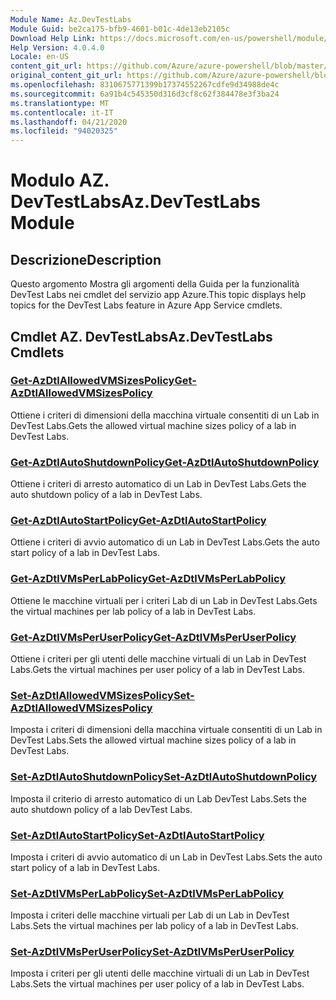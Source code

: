 ```yaml
---
Module Name: Az.DevTestLabs
Module Guid: be2ca175-bfb9-4601-b01c-4de13eb2105c
Download Help Link: https://docs.microsoft.com/en-us/powershell/module/az.devtestlabs
Help Version: 4.0.4.0
Locale: en-US
content_git_url: https://github.com/Azure/azure-powershell/blob/master/src/DevTestLabs/DevTestLabs/help/Az.DevTestLabs.md
original_content_git_url: https://github.com/Azure/azure-powershell/blob/master/src/DevTestLabs/DevTestLabs/help/Az.DevTestLabs.md
ms.openlocfilehash: 8310675771399b17374552267cdfe9d34988de4c
ms.sourcegitcommit: 6a91b4c545350d316d3cf8c62f384478e3f3ba24
ms.translationtype: MT
ms.contentlocale: it-IT
ms.lasthandoff: 04/21/2020
ms.locfileid: "94020325"
---
```

# <span data-ttu-id="194dd-101">Modulo AZ. DevTestLabs</span><span class="sxs-lookup"><span data-stu-id="194dd-101">Az.DevTestLabs Module</span></span>
## <span data-ttu-id="194dd-102">Descrizione</span><span class="sxs-lookup"><span data-stu-id="194dd-102">Description</span></span>
<span data-ttu-id="194dd-103">Questo argomento Mostra gli argomenti della Guida per la funzionalità DevTest Labs nei cmdlet del servizio app Azure.</span><span class="sxs-lookup"><span data-stu-id="194dd-103">This topic displays help topics for the DevTest Labs feature in Azure App Service cmdlets.</span></span>

## <span data-ttu-id="194dd-104">Cmdlet AZ. DevTestLabs</span><span class="sxs-lookup"><span data-stu-id="194dd-104">Az.DevTestLabs Cmdlets</span></span>
### [<span data-ttu-id="194dd-105">Get-AzDtlAllowedVMSizesPolicy</span><span class="sxs-lookup"><span data-stu-id="194dd-105">Get-AzDtlAllowedVMSizesPolicy</span></span>](Get-AzDtlAllowedVMSizesPolicy.md)
<span data-ttu-id="194dd-106">Ottiene i criteri di dimensioni della macchina virtuale consentiti di un Lab in DevTest Labs.</span><span class="sxs-lookup"><span data-stu-id="194dd-106">Gets the allowed virtual machine sizes policy of a lab in DevTest Labs.</span></span>

### [<span data-ttu-id="194dd-107">Get-AzDtlAutoShutdownPolicy</span><span class="sxs-lookup"><span data-stu-id="194dd-107">Get-AzDtlAutoShutdownPolicy</span></span>](Get-AzDtlAutoShutdownPolicy.md)
<span data-ttu-id="194dd-108">Ottiene i criteri di arresto automatico di un Lab in DevTest Labs.</span><span class="sxs-lookup"><span data-stu-id="194dd-108">Gets the auto shutdown policy of a lab in DevTest Labs.</span></span>

### [<span data-ttu-id="194dd-109">Get-AzDtlAutoStartPolicy</span><span class="sxs-lookup"><span data-stu-id="194dd-109">Get-AzDtlAutoStartPolicy</span></span>](Get-AzDtlAutoStartPolicy.md)
<span data-ttu-id="194dd-110">Ottiene i criteri di avvio automatico di un Lab in DevTest Labs.</span><span class="sxs-lookup"><span data-stu-id="194dd-110">Gets the auto start policy of a lab in DevTest Labs.</span></span>

### [<span data-ttu-id="194dd-111">Get-AzDtlVMsPerLabPolicy</span><span class="sxs-lookup"><span data-stu-id="194dd-111">Get-AzDtlVMsPerLabPolicy</span></span>](Get-AzDtlVMsPerLabPolicy.md)
<span data-ttu-id="194dd-112">Ottiene le macchine virtuali per i criteri Lab di un Lab in DevTest Labs.</span><span class="sxs-lookup"><span data-stu-id="194dd-112">Gets the virtual machines per lab policy of a lab in DevTest Labs.</span></span>

### [<span data-ttu-id="194dd-113">Get-AzDtlVMsPerUserPolicy</span><span class="sxs-lookup"><span data-stu-id="194dd-113">Get-AzDtlVMsPerUserPolicy</span></span>](Get-AzDtlVMsPerUserPolicy.md)
<span data-ttu-id="194dd-114">Ottiene i criteri per gli utenti delle macchine virtuali di un Lab in DevTest Labs.</span><span class="sxs-lookup"><span data-stu-id="194dd-114">Gets the virtual machines per user policy of a lab in DevTest Labs.</span></span>

### [<span data-ttu-id="194dd-115">Set-AzDtlAllowedVMSizesPolicy</span><span class="sxs-lookup"><span data-stu-id="194dd-115">Set-AzDtlAllowedVMSizesPolicy</span></span>](Set-AzDtlAllowedVMSizesPolicy.md)
<span data-ttu-id="194dd-116">Imposta i criteri di dimensioni della macchina virtuale consentiti di un Lab in DevTest Labs.</span><span class="sxs-lookup"><span data-stu-id="194dd-116">Sets the allowed virtual machine sizes policy of a lab in DevTest Labs.</span></span>

### [<span data-ttu-id="194dd-117">Set-AzDtlAutoShutdownPolicy</span><span class="sxs-lookup"><span data-stu-id="194dd-117">Set-AzDtlAutoShutdownPolicy</span></span>](Set-AzDtlAutoShutdownPolicy.md)
<span data-ttu-id="194dd-118">Imposta il criterio di arresto automatico di un Lab DevTest Labs.</span><span class="sxs-lookup"><span data-stu-id="194dd-118">Sets the auto shutdown policy of a lab DevTest Labs.</span></span>

### [<span data-ttu-id="194dd-119">Set-AzDtlAutoStartPolicy</span><span class="sxs-lookup"><span data-stu-id="194dd-119">Set-AzDtlAutoStartPolicy</span></span>](Set-AzDtlAutoStartPolicy.md)
<span data-ttu-id="194dd-120">Imposta i criteri di avvio automatico di un Lab in DevTest Labs.</span><span class="sxs-lookup"><span data-stu-id="194dd-120">Sets the auto start policy of a lab in DevTest Labs.</span></span>

### [<span data-ttu-id="194dd-121">Set-AzDtlVMsPerLabPolicy</span><span class="sxs-lookup"><span data-stu-id="194dd-121">Set-AzDtlVMsPerLabPolicy</span></span>](Set-AzDtlVMsPerLabPolicy.md)
<span data-ttu-id="194dd-122">Imposta i criteri delle macchine virtuali per Lab di un Lab in DevTest Labs.</span><span class="sxs-lookup"><span data-stu-id="194dd-122">Sets the virtual machines per lab policy of a lab in DevTest Labs.</span></span>

### [<span data-ttu-id="194dd-123">Set-AzDtlVMsPerUserPolicy</span><span class="sxs-lookup"><span data-stu-id="194dd-123">Set-AzDtlVMsPerUserPolicy</span></span>](Set-AzDtlVMsPerUserPolicy.md)
<span data-ttu-id="194dd-124">Imposta i criteri per gli utenti delle macchine virtuali di un Lab in DevTest Labs.</span><span class="sxs-lookup"><span data-stu-id="194dd-124">Sets the virtual machines per user policy of a lab in DevTest Labs.</span></span>

